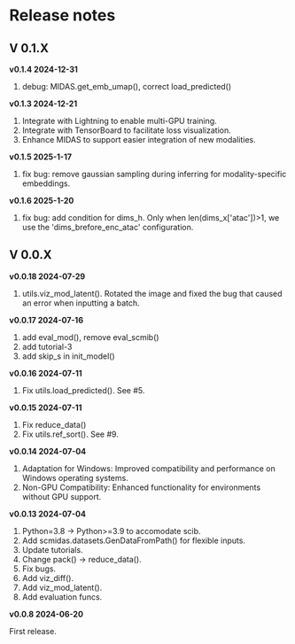 # Release notes

## V 0.1.X

**v0.1.4 2024-12-31**

1. debug: MIDAS.get_emb_umap(), correct load_predicted()

**v0.1.3 2024-12-21**

1. Integrate with Lightning to enable multi-GPU training.
2. Integrate with TensorBoard to facilitate loss visualization.
3. Enhance MIDAS to support easier integration of new modalities.

**v0.1.5 2025-1-17**

1. fix bug: remove gaussian sampling during inferring for modality-specific embeddings.

**v0.1.6 2025-1-20**

1. fix bug: add condition for dims_h. Only when  len(dims_x['atac'])>1, we use the 'dims_brefore_enc_atac' configuration.

## V 0.0.X

**v0.0.18 2024-07-29**

1. utils.viz_mod_latent(). Rotated the image and fixed the bug that caused an error when inputting a batch.

**v0.0.17  2024-07-16**

1. add eval_mod(), remove eval_scmib()
2. add tutorial-3
3. add skip_s in init_model()

**v0.0.16  2024-07-11**

1. Fix utils.load_predicted(). See #5.

**v0.0.15  2024-07-11**

1. Fix reduce_data()
2. Fix utils.ref_sort(). See #9.

**v0.0.14  2024-07-04**

1. Adaptation for Windows: Improved compatibility and performance on Windows operating systems.
2. Non-GPU Compatibility: Enhanced functionality for environments without GPU support.

**v0.0.13  2024-07-04**

1. Python=3.8 -> Python>=3.9 to accomodate scib.
2. Add scmidas.datasets.GenDataFromPath() for flexible inputs.
3. Update tutorials.
4. Change pack() -> reduce_data().
5. Fix bugs.
6. Add viz_diff().
7. Add viz_mod_latent().
8. Add evaluation funcs.

**v0.0.8  2024-06-20**

First release.
